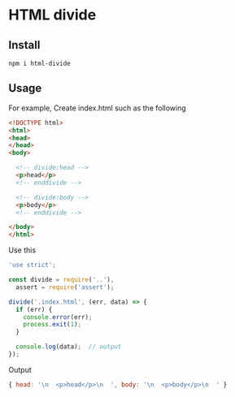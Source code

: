 # HTML divide

## Install

```
npm i html-divide
```

## Usage

For example, Create index.html such as the following

```html
<!DOCTYPE html>
<html>
<head>
</head>
<body>

  <!-- divide:head -->
  <p>head</p>
  <!-- enddivide -->

  <!-- divide:body -->
  <p>body</p>
  <!-- enddivide -->

</body>
</html>
```

Use this

```js
'use strict';

const divide = require('..'),
  assert = require('assert');

divide('.index.html', (err, data) => {
  if (err) {
    console.error(err);
    process.exit(1);
  }

  console.log(data);  // output
});
```

Output

```js
{ head: '\n  <p>head</p>\n  ', body: '\n  <p>body</p>\n  ' }
```
